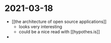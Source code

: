 # 2021-03-18

- [[the architecture of open source applications]]
  - looks very interesting
  - could be a nice read with [[hypothes.is]]
- 
